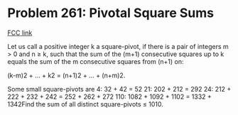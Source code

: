 # Problem 261: Pivotal Square Sums

[FCC link](https://www.freecodecamp.org/learn/coding-interview-prep/project-euler/problem-261-pivotal-square-sums)

Let us call a positive integer k a square-pivot, if there is a pair of integers
m > 0 and n ≥ k, such that the sum of the (m+1) consecutive squares up to k
equals the sum of the m consecutive squares from (n+1) on:

(k-m)2 + ... + k2 = (n+1)2 + ... + (n+m)2.

Some small square-pivots are 4: 32 + 42 = 52 21: 202 + 212 = 292 24: 212 + 222 +
232 + 242 = 252 + 262 + 272 110: 1082 + 1092 + 1102 = 1332 + 1342Find the sum of
all distinct square-pivots ≤ 1010.
